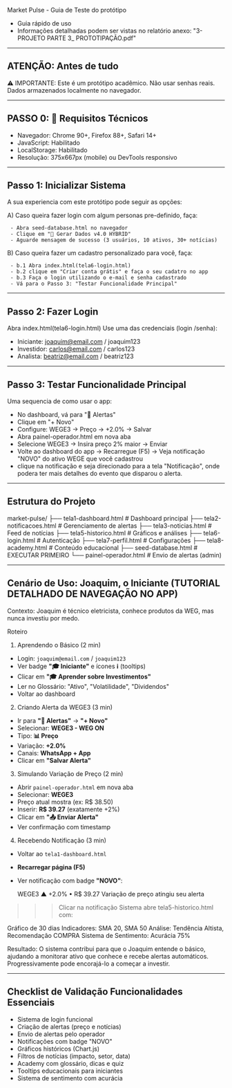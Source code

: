 Market Pulse - Guia de Teste do protótipo

   - Guia rápido de uso
   - Informações detalhadas podem ser vistas no relatório anexo: "3-PROJETO PARTE 3_ PROTOTIPAÇÃO.pdf"

----------------------------------------------------------------
ATENÇÃO: Antes de tudo 
----------------------------------------------------------------
⚠️ IMPORTANTE: Este é um protótipo acadêmico. Não usar senhas reais. 
   Dados armazenados localmente no navegador.


----------------------------------------------------------------
PASSO 0: 🔧 Requisitos Técnicos
----------------------------------------------------------------

   - Navegador: Chrome 90+, Firefox 88+, Safari 14+
   - JavaScript: Habilitado
   - LocalStorage: Habilitado
   - Resolução: 375x667px (mobile) ou DevTools responsivo


----------------------------------------------------------------
Passo 1: Inicializar Sistema
----------------------------------------------------------------
A sua experiencia com este protótipo pode seguir as opções:

   A) Caso queira fazer login com algum personas pre-definido, faça:
   
     - Abra seed-database.html no navegador
     - Clique em "🌱 Gerar Dados v4.0 HYBRID"
     - Aguarde mensagem de sucesso (3 usuários, 10 ativos, 30+ notícias)
     
   B) Caso queira fazer um cadastro personalizado para você, faça:
   
     - b.1 Abra index.html(tela6-login.html)
     - b.2 clique em "Criar conta grátis" e faça o seu cadatro no app
     - b.3 Faça o login utilizando o e-mail e senha cadastrado
     - Vá para o Passo 3: "Testar Funcionalidade Principal"
  
  
----------------------------------------------------------------
Passo 2: Fazer Login
----------------------------------------------------------------

Abra index.html(tela6-login.html)
Use uma das credenciais (login /senha):

   - Iniciante: joaquim@email.com / joaquim123
   - Investidor: carlos@email.com / carlos123
   - Analista: beatriz@email.com / beatriz123


----------------------------------------------------------------
Passo 3: Testar Funcionalidade Principal
----------------------------------------------------------------

Uma sequencia de como usar o app:
  - No dashboard, vá para "🔔 Alertas"
  - Clique em "+ Novo"
  - Configure: WEGE3 → Preço → +2.0% → Salvar
  - Abra painel-operador.html em nova aba
  - Selecione WEGE3 → Insira preço 2% maior → Enviar
  - Volte ao dashboard do app → Recarregue (F5) → Veja notificação "NOVO" do ativo WEGE que você cadastrou
  - clique na notificação e seja direcionado para a tela "Notificação", onde podera ter mais detalhes do evento que disparou o alerta.


----------------------------------------------------------------
Estrutura do Projeto
----------------------------------------------------------------
   market-pulse/
   ├── tela1-dashboard.html       # Dashboard principal
   ├── tela2-notificacoes.html    # Gerenciamento de alertas
   ├── tela3-noticias.html        # Feed de notícias
   ├── tela5-historico.html       # Gráficos e análises
   ├── tela6-login.html           # Autenticação
   ├── tela7-perfil.html          # Configurações
   ├── tela8-academy.html         # Conteúdo educacional
   ├── seed-database.html         # EXECUTAR PRIMEIRO
   └── painel-operador.html       # Envio de alertas (admin)


----------------------------------------------------------------
Cenário de Uso: Joaquim, o Iniciante (TUTORIAL DETALHADO DE NAVEGAÇÃO NO APP)
----------------------------------------------------------------

Contexto: Joaquim é técnico eletricista, conhece produtos da WEG, mas nunca investiu por medo.

Roteiro 

1. Aprendendo o Básico (2 min)
- Login: `joaquim@email.com` / `joaquim123`
- Ver badge **"🎓 Iniciante"** e ícones **ℹ️** (tooltips)
- Clicar em **"🎓 Aprender sobre Investimentos"**
- Ler no Glossário: "Ativo", "Volatilidade", "Dividendos"
- Voltar ao dashboard

2. Criando Alerta da WEGE3 (3 min)
- Ir para **"🔔 Alertas"** → **"+ Novo"**
- Selecionar: **WEGE3 - WEG ON**
- Tipo: **📊 Preço**
- Variação: **+2.0%**
- Canais: **WhatsApp + App**
- Clicar em **"Salvar Alerta"**

3. Simulando Variação de Preço (2 min)
- Abrir `painel-operador.html` em nova aba
- Selecionar: **WEGE3**
- Preço atual mostra (ex: R$ 38.50)
- Inserir: **R$ 39.27** (exatamente +2%)
- Clicar em **"📤 Enviar Alerta"**
- Ver confirmação com timestamp

4. Recebendo Notificação (3 min)
- Voltar ao `tela1-dashboard.html`
- **Recarregar página (F5)**
- Ver notificação com badge **"NOVO"**:

  WEGE3
  ▲ +2.0% • R$ 39.27
  Variação de preço atingiu seu alerta

>>> Clicar na notificação
Sistema abre tela5-historico.html com:

Gráfico de 30 dias
Indicadores: SMA 20, SMA 50
Análise: Tendência Altista, Recomendação COMPRA
Sistema de Sentimento: Acurácia 75%

Resultado: O sistema contribui para que o Joaquim entende o básico, ajudando a monitorar 
ativo que conhece e recebe alertas automáticos. Progressivamente pode encorajá-lo a começar a investir.



----------------------------------------------------------------
Checklist de Validação
Funcionalidades Essenciais
----------------------------------------------------------------

   - Sistema de login funcional
   - Criação de alertas (preço e notícias)
   - Envio de alertas pelo operador
   - Notificações com badge "NOVO"
   - Gráficos históricos (Chart.js)
   - Filtros de notícias (impacto, setor, data)
   - Academy com glossário, dicas e quiz
   - Tooltips educacionais para iniciantes
   - Sistema de sentimento com acurácia
